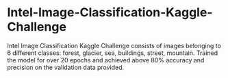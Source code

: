 # Intel-Image-Classification-Kaggle-Challenge

Intel Image Classification Kaggle Challenge consists of images belonging to 6 different classes: forest, glacier, sea, buildings, street, mountain. Trained the model for over 20 epochs and achieved above 80% accuracy and precision on the validation data provided. 
